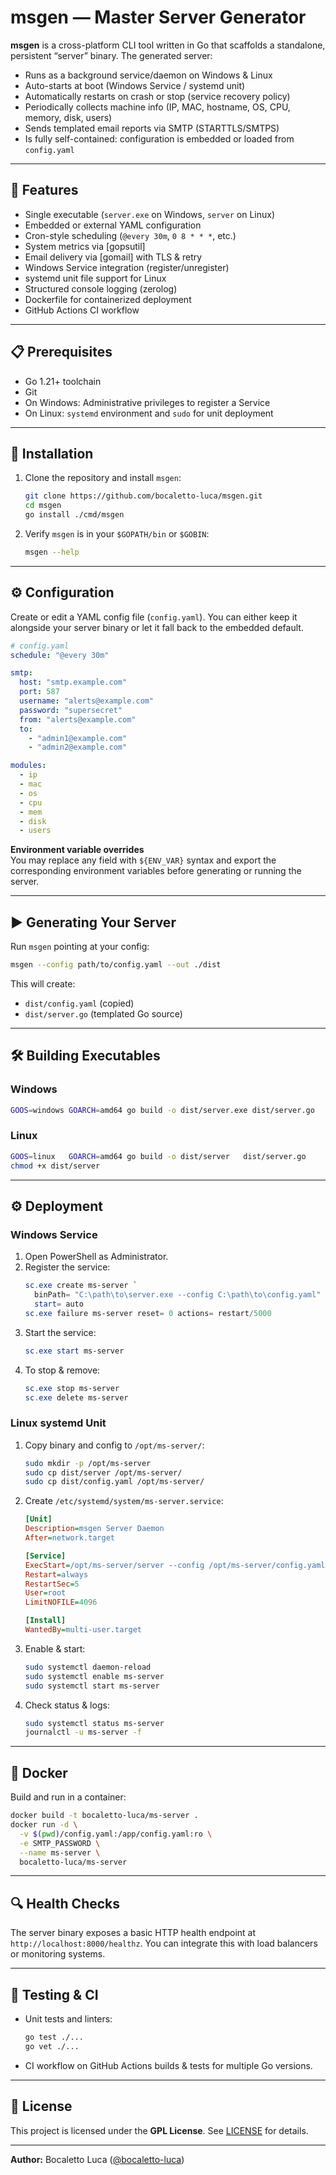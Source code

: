 # msgen — Master Server Generator

**msgen** is a cross-platform CLI tool written in Go that scaffolds a standalone, persistent “server” binary. The generated server:

- Runs as a background service/daemon on Windows & Linux  
- Auto-starts at boot (Windows Service / systemd unit)  
- Automatically restarts on crash or stop (service recovery policy)  
- Periodically collects machine info (IP, MAC, hostname, OS, CPU, memory, disk, users)  
- Sends templated email reports via SMTP (STARTTLS/SMTPS)  
- Is fully self-contained: configuration is embedded or loaded from `config.yaml`  

---

## 🚀 Features

- Single executable (`server.exe` on Windows, `server` on Linux)  
- Embedded or external YAML configuration  
- Cron-style scheduling (`@every 30m`, `0 8 * * *`, etc.)  
- System metrics via [gopsutil]  
- Email delivery via [gomail] with TLS & retry  
- Windows Service integration (register/unregister)  
- systemd unit file support for Linux  
- Structured console logging (zerolog)  
- Dockerfile for containerized deployment  
- GitHub Actions CI workflow  

---

## 📋 Prerequisites

- Go 1.21+ toolchain  
- Git  
- On Windows: Administrative privileges to register a Service  
- On Linux: `systemd` environment and `sudo` for unit deployment  

---

## 🔧 Installation

1. Clone the repository and install `msgen`:
    ```bash
    git clone https://github.com/bocaletto-luca/msgen.git
    cd msgen
    go install ./cmd/msgen
    ```
2. Verify `msgen` is in your `$GOPATH/bin` or `$GOBIN`:
    ```bash
    msgen --help
    ```

---

## ⚙️ Configuration

Create or edit a YAML config file (`config.yaml`). You can either keep it alongside your server binary or let it fall back to the embedded default.

```yaml
# config.yaml
schedule: "@every 30m"

smtp:
  host: "smtp.example.com"
  port: 587
  username: "alerts@example.com"
  password: "supersecret"
  from: "alerts@example.com"
  to:
    - "admin1@example.com"
    - "admin2@example.com"

modules:
  - ip
  - mac
  - os
  - cpu
  - mem
  - disk
  - users
```

**Environment variable overrides**  
You may replace any field with `${ENV_VAR}` syntax and export the corresponding environment variables before generating or running the server.

---

## ▶️ Generating Your Server

Run `msgen` pointing at your config:

```bash
msgen --config path/to/config.yaml --out ./dist
```

This will create:

- `dist/config.yaml` (copied)  
- `dist/server.go` (templated Go source)  

---

## 🛠️ Building Executables

### Windows

```bash
GOOS=windows GOARCH=amd64 go build -o dist/server.exe dist/server.go
```

### Linux

```bash
GOOS=linux   GOARCH=amd64 go build -o dist/server   dist/server.go
chmod +x dist/server
```

---

## ⚙️ Deployment

### Windows Service

1. Open PowerShell as Administrator.
2. Register the service:
   ```powershell
   sc.exe create ms-server `
     binPath= "C:\path\to\server.exe --config C:\path\to\config.yaml" `
     start= auto
   sc.exe failure ms-server reset= 0 actions= restart/5000
   ```
3. Start the service:
   ```powershell
   sc.exe start ms-server
   ```
4. To stop & remove:
   ```powershell
   sc.exe stop ms-server
   sc.exe delete ms-server
   ```

### Linux systemd Unit

1. Copy binary and config to `/opt/ms-server/`:
   ```bash
   sudo mkdir -p /opt/ms-server
   sudo cp dist/server /opt/ms-server/
   sudo cp dist/config.yaml /opt/ms-server/
   ```
2. Create `/etc/systemd/system/ms-server.service`:
   ```ini
   [Unit]
   Description=msgen Server Daemon
   After=network.target

   [Service]
   ExecStart=/opt/ms-server/server --config /opt/ms-server/config.yaml
   Restart=always
   RestartSec=5
   User=root
   LimitNOFILE=4096

   [Install]
   WantedBy=multi-user.target
   ```
3. Enable & start:
   ```bash
   sudo systemctl daemon-reload
   sudo systemctl enable ms-server
   sudo systemctl start ms-server
   ```
4. Check status & logs:
   ```bash
   sudo systemctl status ms-server
   journalctl -u ms-server -f
   ```

---

## 🐳 Docker

Build and run in a container:

```bash
docker build -t bocaletto-luca/ms-server .
docker run -d \
  -v $(pwd)/config.yaml:/app/config.yaml:ro \
  -e SMTP_PASSWORD \
  --name ms-server \
  bocaletto-luca/ms-server
```

---

## 🔍 Health Checks

The server binary exposes a basic HTTP health endpoint at `http://localhost:8000/healthz`. You can integrate this with load balancers or monitoring systems.

---

## 🧪 Testing & CI

- Unit tests and linters:
  ```bash
  go test ./...
  go vet ./...
  ```
- CI workflow on GitHub Actions builds & tests for multiple Go versions.

---

## 📝 License

This project is licensed under the **GPL License**. See [LICENSE](LICENSE) for details.

---

**Author:** Bocaletto Luca ([@bocaletto-luca](https://github.com/bocaletto-luca))  
